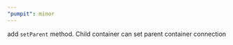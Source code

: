 ```yaml
---
"pumpit": minor
---
```


add `setParent` method.
Child container can set parent container connection
